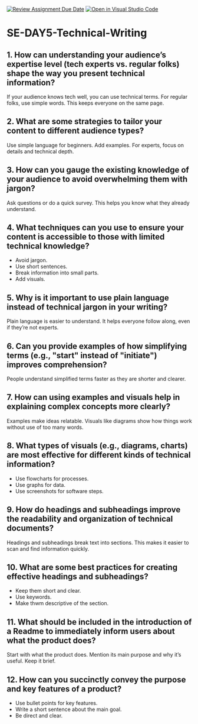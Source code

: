 [![Review Assignment Due Date](https://classroom.github.com/assets/deadline-readme-button-22041afd0340ce965d47ae6ef1cefeee28c7c493a6346c4f15d667ab976d596c.svg)](https://classroom.github.com/a/zsAR-pyY)
[![Open in Visual Studio Code](https://classroom.github.com/assets/open-in-vscode-2e0aaae1b6195c2367325f4f02e2d04e9abb55f0b24a779b69b11b9e10269abc.svg)](https://classroom.github.com/online_ide?assignment_repo_id=18771540&assignment_repo_type=AssignmentRepo)
# SE-DAY5-Technical-Writing
## 1. How can understanding your audience’s expertise level (tech experts vs. regular folks) shape the way you present technical information?

If your audience knows tech well, you can use technical terms. For regular folks, use simple words. This keeps everyone on the same page.

## 2. What are some strategies to tailor your content to different audience types?

Use simple language for beginners. Add examples. For experts, focus on details and technical depth.

## 3. How can you gauge the existing knowledge of your audience to avoid overwhelming them with jargon?

Ask questions or do a quick survey. This helps you know what they already understand.

## 4. What techniques can you use to ensure your content is accessible to those with limited technical knowledge?

- Avoid jargon.
- Use short sentences.
- Break information into small parts.
- Add visuals.

## 5. Why is it important to use plain language instead of technical jargon in your writing?

Plain language is easier to understand. It helps everyone follow along, even if they’re not experts.

## 6. Can you provide examples of how simplifying terms (e.g., "start" instead of "initiate") improves comprehension?

People understand simplified terms faster as they are shorter and clearer.

## 7. How can using examples and visuals help in explaining complex concepts more clearly?

Examples make ideas relatable. Visuals like diagrams show how things work without use of too many words.

## 8. What types of visuals (e.g., diagrams, charts) are most effective for different kinds of technical information?

- Use flowcharts for processes.
- Use graphs for data.
- Use screenshots for software steps.

## 9. How do headings and subheadings improve the readability and organization of technical documents?

Headings and subheadings break text into sections. This makes it easier to scan and find information quickly.

## 10. What are some best practices for creating effective headings and subheadings?

- Keep them short and clear.
- Use keywords.
- Make thwm descriptive of the section.

## 11. What should be included in the introduction of a Readme to immediately inform users about what the product does?

Start with what the product does. Mention its main purpose and why it’s useful. Keep it brief.

## 12. How can you succinctly convey the purpose and key features of a product?

- Use bullet points for key features.
- Write a short sentence about the main goal.
- Be direct and clear.
